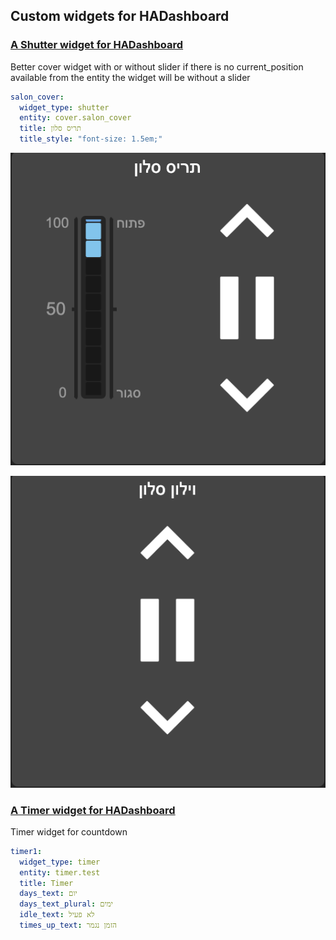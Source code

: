 ## Custom widgets for HADashboard

### [A Shutter widget for HADashboard](https://github.com/rhayun/HADashboard-widgets/tree/master/custom_widgets/baseshutter)

Better cover widget with or without slider
if there is no current_position available from the entity
the widget will be without a slider

```yaml
salon_cover:
  widget_type: shutter
  entity: cover.salon_cover
  title: תריס סלון
  title_style: "font-size: 1.5em;"
```

![HADashboard-widgets](https://github.com/rhayun/HADashboard-widgets/blob/master/images/with-slider.png?raw=true)

![HADashboard-widgets](https://github.com/rhayun/HADashboard-widgets/blob/master/images/without-slider.png?raw=true)


### [A Timer widget for HADashboard](https://github.com/rhayun/HADashboard-widgets/tree/master/custom_widgets/basetimer)

Timer widget for countdown

```yaml
timer1:
  widget_type: timer
  entity: timer.test
  title: Timer
  days_text: יום
  days_text_plural: ימים
  idle_text: לא פעיל
  times_up_text: הזמן נגמר
```
